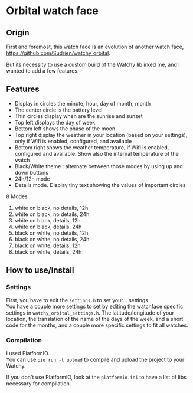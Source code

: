 # Orbital watch face

## Origin
First and foremost, this watch face is an evolution of another watch face, https://github.com/Sudrien/watchy_orbital.

But its necessity to use a custom build of the Watchy lib irked me, and I wanted to add a few features.

## Features
* Display in circles the minute, hour, day of month, month
* The center circle is the battery level
* Thin circles display when are the sunrise and sunset
* Top left displays the day of week
* Bottom left shows the phase of the moon
* Top right display the weather in your location (based on your settings), only if Wifi is enabled, configured, and available
* Bottom right shows the weather temperature, if Wifi is enabled, configured and available. Show also the internal temperature of the watch
* Black/White theme : alternate between those modes by using up and down buttons
* 24h/12h mode
* Details mode. Display tiny text showing the values of important circles

8 Modes :

1. white on black, no details, 12h
2. white on black, no details, 24h
3. white on black, details, 12h
4. white on black, details, 24h
5. black on white, no details, 12h
6. black on white, no details, 24h
7. black on white, details, 12h
8. black on white, details, 24h

## How to use/install
### Settings
First, you have to edit the `settings.h` to set your… settings.  
You have a couple more settings to set by editing the watchface specific settings in `watchy_orbital_settings.h`. The latitude/longitude of your location, the translation of the name of the days of the week, and a short code for the months, and a couple more specific settings to fit all watches.

### Compilation
I used PlatformIO.  
You can use `pio run -t upload` to compile and upload the project to your Watchy.

If you don't use PlatformIO, look at the `platformio.ini` to have a list of libs necessary for compilation.
